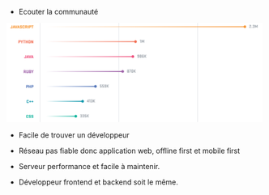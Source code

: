 <!-- * Autres contraintes à prendre en compte (normes techniques, clauses juridiques, etc.) -->
* Ecouter la communauté

![alt text](../img/Screen-Shot-2017-12-01-at-15.34.17.png)

* Facile de trouver un développeur

* Réseau pas fiable donc application web, offline first et mobile first

* Serveur performance et facile à maintenir.

* Développeur frontend et backend soit le même. 